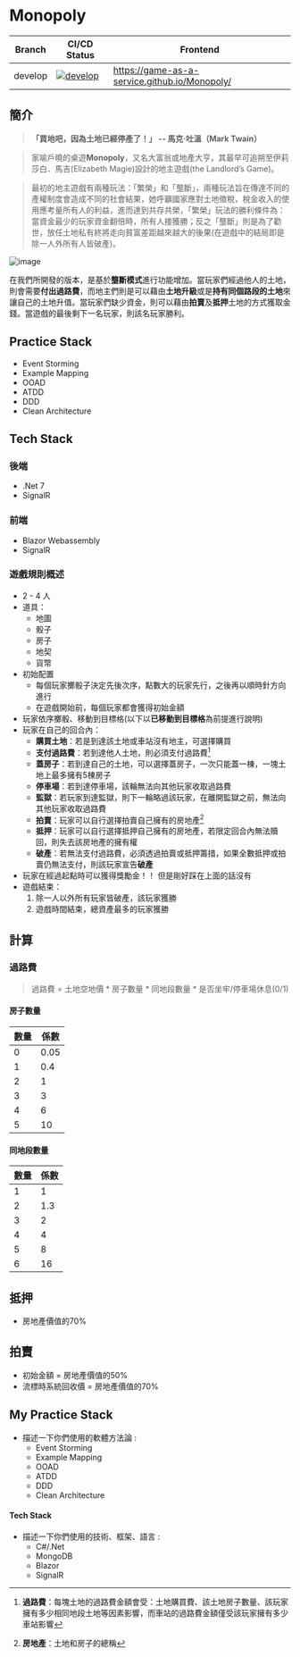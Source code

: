 # Monopoly
|Branch| CI/CD Status| Frontend |
|-|-|-|
|develop|[![develop](https://github.com/Game-as-a-Service/Monopoly/actions/workflows/build-and-deploy.yml/badge.svg?branch=develop)](https://github.com/Game-as-a-Service/Monopoly/actions/workflows/build-and-deploy.yml)|https://game-as-a-service.github.io/Monopoly/|
## 簡介
> **「買地吧，因為土地已經停產了！」 -- 馬克·吐溫（Mark Twain）**

> 家喻戶曉的桌遊**Monopoly**，又名大富翁或地產大亨，其最早可追朔至伊莉莎白．馬吉(Elizabeth Magie)設計的地主遊戲(the Landlord’s Game)。

> 最初的地主遊戲有兩種玩法：「繁榮」和「壟斷」，兩種玩法旨在傳達不同的產權制度會造成不同的社會結果，她呼籲國家應對土地徵稅，稅金收入的使用應考量所有人的利益，進而達到共存共榮，「繁榮」玩法的勝利條件為：當資金最少的玩家資金翻倍時，所有人接獲勝；反之「壟斷」則是為了勸世，放任土地私有終將走向貧富差距越來越大的後果(在遊戲中的結局即是除一人外所有人皆破產)。

![image](https://github.com/Game-as-a-Service/Monopoly/assets/110518135/2afb3566-1d74-47ae-937d-728727d22ea0)


在我們所開發的版本，是基於**壟斷模式**進行功能增加。當玩家們經過他人的土地，則會需要**付出過路費**，而地主們則是可以藉由**土地升級**或是**持有同個路段的土地**來讓自己的土地升值。當玩家們缺少資金，則可以藉由**拍賣**及**抵押**土地的方式獲取金錢。當遊戲的最後剩下一名玩家，則該名玩家勝利。


## Practice Stack
- Event Storming
- Example Mapping
- OOAD
- ATDD
- DDD
- Clean Architecture

## Tech Stack
### 後端
- .Net 7
- SignalR

### 前端
- Blazor Webassembly
- SignalR
### 遊戲規則概述
+ 2 - 4 人
+ 道具：
	+ 地圖
	+ 骰子
	+ 房子
	+ 地契
	+ 貨幣
+ 初始配置
	+ 每個玩家擲骰子決定先後次序，點數大的玩家先行，之後再以順時針方向進行
	+ 在遊戲開始前，每個玩家都會獲得初始金額
+ 玩家依序擲骰、移動到目標格(以下以**已移動到目標格**為前提進行說明)
+ 玩家在自己的回合內：
	+ **購買土地**：若是到達該土地或車站沒有地主，可選擇購買
	+ **支付過路費**：若到達他人土地，則必須支付過路費[^1]
	+ **蓋房子**：若到達自己的土地，可以選擇蓋房子，一次只能蓋一棟，一塊土地上最多擁有5棟房子
	+ **停車場**：若到達停車場，該輪無法向其他玩家收取過路費
	+ **監獄**：若玩家到達監獄，則下一輪略過該玩家，在離開監獄之前，無法向其他玩家收取過路費
	+ **拍賣**：玩家可以自行選擇拍賣自己擁有的房地產[^2] 
	+ **抵押**：玩家可以自行選擇抵押自己擁有的房地產，若限定回合內無法贖回，則失去該房地產的擁有權
	+ **破產**：若無法支付過路費，必須透過拍賣或抵押籌措，如果全數抵押或拍賣仍無法支付，則該玩家宣告**破產**
+ 玩家在經過起點時可以獲得獎勵金！！ 但是剛好踩在上面的話沒有
+ 遊戲結束：
    1. 除一人以外所有玩家皆破產，該玩家獲勝
    2. 遊戲時間結束，總資產最多的玩家獲勝

## 計算

### 過路費

> 過路費 = 土地空地價 * 房子數量 * 同地段數量 * 是否坐牢/停車場休息(0/1)

#### 房子數量

| 數量 | 係數 |
| ---- | ---- |
| 0    | 0.05 |
| 1    | 0.4  |
| 2    | 1    |
| 3    | 3    |
| 4    | 6    |
| 5    | 10   |

#### 同地段數量

| 數量 | 係數 |
| ---- | ---- |
| 1    | 1    |
| 2    | 1.3  |
| 3    | 2    |
| 4    | 4    |
| 5    | 8    |
| 6    | 16   |

## 抵押

* 房地產價值的70%

## 拍賣

* 初始金額 = 房地產價值的50%
* 流標時系統回收價 = 房地產價值的70%

[^1]: **過路費**：每塊土地的過路費金額會受：土地購買費、該土地房子數量、該玩家擁有多少相同地段土地等因素影響，而車站的過路費金額僅受該玩家擁有多少車站影響
[^2]: **房地產**：土地和房子的總稱

## My Practice Stack
- 描述一下你們使用的軟體方法論 :
    * Event Storming
    * Example Mapping
    * OOAD
    * ATDD
    * DDD
    * Clean Architecture

#### Tech Stack
- 描述一下你們使用的技術、框架、語言 :
    * C#/.Net
    * MongoDB
    * Blazor
    * SignalR
